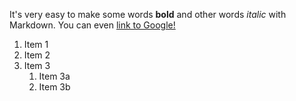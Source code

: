 It's very easy to make some words **bold** and other words *italic* with Markdown. You can even [link to Google!](http://google.com)
1. Item 1
1. Item 2
1. Item 3
   1. Item 3a
   1. Item 3b
